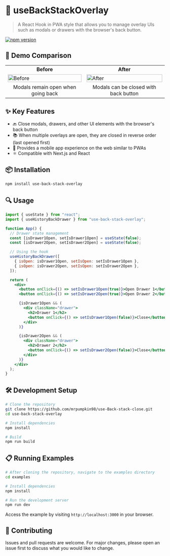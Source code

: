 # 🚀 useBackStackOverlay

> A React Hook in PWA style that allows you to manage overlay UIs such as modals or drawers with the browser's back button.

[![npm version](https://img.shields.io/npm/v/use-back-stack-overlay.svg)](https://www.npmjs.com/package/use-back-stack-overlay)

## 📱 Demo Comparison

<table>
  <tr>
    <td align="center"><b>Before</b></td>
    <td align="center"><b>After</b></td>
  </tr>
  <tr>
    <td>
      <img src="https://github.com/user-attachments/assets/14df3fff-92eb-4f29-aebb-efc2e96d26e7" alt="Before" width="100%">
    </td>
    <td>
      <img src="https://github.com/user-attachments/assets/1d6c74d3-3e32-4ad8-9cd4-d961fa3ff1b2" alt="After" width="100%">
    </td>
  </tr>
  <tr>
    <td align="center">Modals remain open when going back</td>
    <td align="center">Modals can be closed with back button</td>
  </tr>
</table>

## ✨ Key Features

- 🔙 Close modals, drawers, and other UI elements with the browser's back button
- 📚 When multiple overlays are open, they are closed in reverse order (last opened first)
- 📱 Provides a mobile app experience on the web similar to PWAs
- ⚛️ Compatible with Next.js and React

## 📦 Installation

```bash
npm install use-back-stack-overlay
```

## 🔍 Usage

```jsx
import { useState } from "react";
import { useHistoryBackDrawer } from "use-back-stack-overlay";

function App() {
  // Drawer state management
  const [isDrawer1Open, setIsDrawer1Open] = useState(false);
  const [isDrawer2Open, setIsDrawer2Open] = useState(false);

  // Using the hook
  useHistoryBackDrawer([
    { isOpen: isDrawer1Open, setIsOpen: setIsDrawer1Open },
    { isOpen: isDrawer2Open, setIsOpen: setIsDrawer2Open },
  ]);

  return (
    <div>
      <button onClick={() => setIsDrawer1Open(true)}>Open Drawer 1</button>
      <button onClick={() => setIsDrawer2Open(true)}>Open Drawer 2</button>

      {isDrawer1Open && (
        <div className="drawer">
          <h2>Drawer 1</h2>
          <button onClick={() => setIsDrawer1Open(false)}>Close</button>
        </div>
      )}

      {isDrawer2Open && (
        <div className="drawer">
          <h2>Drawer 2</h2>
          <button onClick={() => setIsDrawer2Open(false)}>Close</button>
        </div>
      )}
    </div>
  );
}
```

## 🛠️ Development Setup

```bash
# Clone the repository
git clone https://github.com/mrpumpkin98/use-Back-stack-close.git
cd use-back-stack-overlay

# Install dependencies
npm install

# Build
npm run build
```

## 📋 Running Examples

```bash
# After cloning the repository, navigate to the examples directory
cd examples

# Install dependencies
npm install

# Run the development server
npm run dev
```

Access the example by visiting `http://localhost:3000` in your browser.

## 🤝 Contributing

Issues and pull requests are welcome. For major changes, please open an issue first to discuss what you would like to change.
